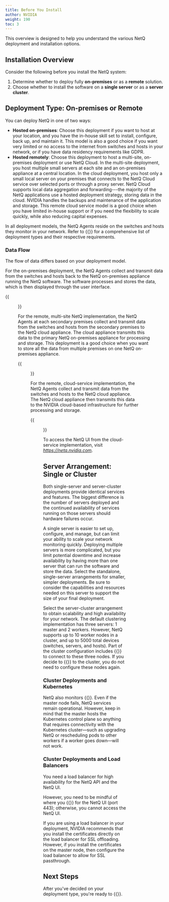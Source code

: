 ```yaml
---
title: Before You Install
author: NVIDIA
weight: 190
toc: 3
---
```


This overview is designed to help you understand the various NetQ deployment and installation options. 

## Installation Overview

Consider the following before you install the NetQ system:

1. Determine whether to deploy fully **on-premises** or as a **remote** solution.
2. Choose whether to install the software on a **single server** or as a **server cluster**.

## Deployment Type: On-premises or Remote

You can deploy NetQ in one of two ways:

- **Hosted on-premises**: Choose this deployment if you want to host at your location, and you have the in-house skill set to install, configure, back up, and maintain it. This model is also a good choice if you want very limited or no access to the internet from switches and hosts in your network, or if you have data residency requirements like GDPR.
- **Hosted remotely**: Choose this deployment to host a multi-site, on-premises deployment or use NetQ Cloud. In the multi-site deployment, you host multiple small servers at each site and an on-premises appliance at a central location. In the cloud deployment, you host only a small local server on your premises that connects to the NetQ Cloud service over selected ports or through a proxy server. NetQ Cloud supports local data aggregation and forwarding---the majority of the NetQ applications use a hosted deployment strategy, storing data in the cloud. NVIDIA handles the backups and maintenance of the application and storage. This remote cloud service model is a good choice when you have limited in-house support or if you need the flexibility to scale quickly, while also reducing capital expenses.

In all deployment models, the NetQ Agents reside on the switches and hosts they monitor in your network. Refer to {{<link title="Install the NetQ System">}} for a comprehensive list of deployment types and their respective requirements.

### Data Flow

The flow of data differs based on your deployment model.

For the on-premises deployment, the NetQ Agents collect and transmit data from the switches and hosts back to the NetQ on-premises appliance running the NetQ software. The software processes and stores the data, which is then displayed through the user interface.

{{<figure src="/images/netq/install-onprem-basic-300.png" width="600" alt="on-premises deployment type displaying data transmission between the agents, the platform, and the user interface.">}}

For the remote, multi-site NetQ implementation, the NetQ Agents at each secondary premises collect and transmit data from the switches and hosts from the secondary premises to the NetQ cloud appliance. The cloud appliance transmits this data to the primary NetQ on-premises appliance for processing and storage. This deployment is a good choice when you want to store all the data from multiple premises on one NetQ on-premises appliance.

{{<figure src="/images/netq/install-remote-multisite-330.png" width="700" alt="">}}

For the remote, cloud-service implementation, the NetQ Agents collect and transmit data from the switches and hosts to the NetQ cloud appliance. The NetQ cloud appliance then transmits this data to the NVIDIA cloud-based infrastructure for further processing and storage.

{{<figure src="/images/netq/install-remote-cloud-330.png" width="700">}}

To access the NetQ UI from the cloud-service implementation, visit *https://netq.nvidia.com*.

## Server Arrangement: Single or Cluster

Both single-server and server-cluster deployments provide identical services and features. The biggest difference is the number of servers deployed and the continued availability of services running on those servers should hardware failures occur.

A single server is easier to set up, configure, and manage, but can limit your ability to scale your network monitoring quickly. Deploying multiple servers is more complicated, but you limit potential downtime and increase availability by having more than one server that can run the software and store the data. Select the standalone, single-server arrangements for smaller, simpler deployments. Be sure to consider the capabilities and resources needed on this server to support the size of your final deployment.

Select the server-cluster arrangement to obtain scalability and high availability for your network. The default clustering implementation has three servers: 1 master and 2 workers. However, NetQ supports up to 10 worker nodes in a cluster, and up to 5000 total devices (switches, servers, and hosts). Part of the cluster configuration includes {{<link url="Install-NetQ-Agents/#configure-netq-agent" text="configuring the NetQ Agents">}} to connect to these three nodes. If you decide to {{<link title="Add More Nodes to Your Server Cluster" text="add additional nodes">}} to the cluster, you do not need to configure these nodes again.

### Cluster Deployments and Kubernetes 

NetQ also monitors {{<link title="Monitor Container Environments Using Kubernetes API Server" text="Kubernetes containers">}}. Even if the master node fails, NetQ services remain operational. However, keep in mind that the master hosts the Kubernetes control plane so anything that requires connectivity with the Kubernetes cluster&mdash;such as upgrading NetQ or rescheduling pods to other workers if a worker goes down&mdash;will not work.

### Cluster Deployments and Load Balancers

You need a load balancer for high availability for the NetQ API and the NetQ UI.

However, you need to be mindful of where you {{<link title="Install a Custom Signed Certificate" text="install the certificates">}} for the NetQ UI (port 443); otherwise, you cannot access the NetQ UI. 

If you are using a load balancer in your deployment, NVIDIA recommends that you install the certificates directly on the load balancer for SSL offloading. However, if you install the certificates on the master node, then configure the load balancer to allow for SSL passthrough.

## Next Steps

After you've decided on your deployment type, you're ready to {{<link title="Install the NetQ System" text="install NetQ">}}.


<!---
## Installation Workflow Summary

No matter which choices you made above, the installation workflow can be summarized as follows:

1. Prepare the physical server or virtual machine.
1. Install the software.
1. Install and configure the NetQ Agents on switches and hosts.
1. Install and configure the NetQ CLI on switches and hosts (optional, but useful).
--->
